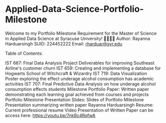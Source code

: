 # Applied-Data-Science-Portfolio-Milestone
Welcome to my Portfolio Milestone Requirement for the Master of Science in Applied Data Science at Syracuse University! 👩🏽‍💻🍊
Author: Rayanna Harduarsingh
SUID: 224452222
Email: rharduar@syr.edu

Table of Contents:

IST 687: Final Data Analysis Project Deliverables for improving Southeast Airline's customer churn
IST 659: Creating and implementing a database for Hogwarts School of Witchcraft & Wizardry
IST 719: Data Visualization Poster exploring the effect underage alcohol consumption has academic activities 
IST 707: Final Predictive Data Analysis on how underage alcohol consumption effects students
Milestone Portfolio Paper: Written paper demonstrating each learning goal achieved from courses and projects
Portfolio Milestone Presentation Slides: Slides of Portfolio Milestone Presentation summarizing written paper
Rayanna Harduarsingh Resume: Current professional resume
Video Presentation of Written Paper can be access here: https://youtu.be/7nkBc4RqfwA
